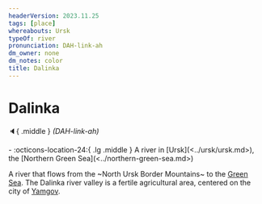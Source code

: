 ```yaml
---
headerVersion: 2023.11.25
tags: [place]
whereabouts: Ursk
typeOf: river
pronunciation: DAH-link-ah
dm_owner: none
dm_notes: color
title: Dalinka
---
```

# Dalinka
:speaker:{ .middle } *(DAH-link-ah)*  
<div class="grid cards ext-narrow-margin ext-one-column" markdown>
-    :octicons-location-24:{ .lg .middle } A river in [Ursk](<../ursk/ursk.md>), the [Northern Green Sea](<../northern-green-sea.md>)  
</div>


A river that flows from the ~North Ursk Border Mountains~ to the [Green Sea](<../../green-sea.md>). The Dalinka river valley is a fertile agricultural area, centered on the city of [Yamgov](<../ursk/yamgov.md>). 